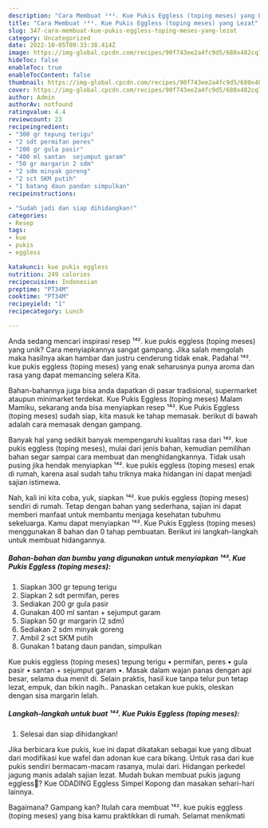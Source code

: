 ```yaml
---
description: "Cara Membuat ¹⁴². Kue Pukis Eggless (toping meses) yang Lezat"
title: "Cara Membuat ¹⁴². Kue Pukis Eggless (toping meses) yang Lezat"
slug: 347-cara-membuat-kue-pukis-eggless-toping-meses-yang-lezat
category: Uncategorized
date: 2022-10-05T09:33:38.414Z
image: https://img-global.cpcdn.com/recipes/90f743ee2a4fc9d5/680x482cq70/kue-pukis-eggless-toping-meses-foto-resep-utama.jpg
hideToc: false
enableToc: true
enableTocContent: false
thumbnail: https://img-global.cpcdn.com/recipes/90f743ee2a4fc9d5/680x482cq70/kue-pukis-eggless-toping-meses-foto-resep-utama.jpg
cover: https://img-global.cpcdn.com/recipes/90f743ee2a4fc9d5/680x482cq70/kue-pukis-eggless-toping-meses-foto-resep-utama.jpg
author: Admin
authorAv: notfound
ratingvalue: 4.4
reviewcount: 23
recipeingredient:
- "300 gr tepung terigu"
- "2 sdt permifan peres"
- "200 gr gula pasir"
- "400 ml santan  sejumput garam"
- "50 gr margarin 2 sdm"
- "2 sdm minyak goreng"
- "2 sct SKM putih"
- "1 batang daun pandan simpulkan"
recipeinstructions:

- "Sudah jadi dan siap dihidangkan!"
categories:
- Resep
tags:
- kue
- pukis
- eggless

katakunci: kue pukis eggless 
nutrition: 249 calories
recipecuisine: Indonesian
preptime: "PT34M"
cooktime: "PT34M"
recipeyield: "1"
recipecategory: Lunch

---
```





Anda sedang mencari inspirasi resep ¹⁴². kue pukis eggless (toping meses) yang unik? Cara menyiapkannya sangat gampang. Jika salah mengolah maka hasilnya akan hambar dan justru cenderung tidak enak. Padahal ¹⁴². kue pukis eggless (toping meses) yang enak seharusnya punya aroma dan rasa yang dapat memancing selera Kita.





Bahan-bahannya juga bisa anda dapatkan di pasar tradisional, supermarket ataupun minimarket terdekat. Kue Pukis Eggless (toping meses) Malam Mamiku, sekarang anda bisa menyiapkan resep ¹⁴². Kue Pukis Eggless (toping meses) sudah siap, kita masuk ke tahap memasak. berikut di bawah adalah cara memasak dengan gampang.

Banyak hal yang sedikit banyak mempengaruhi kualitas rasa dari ¹⁴². kue pukis eggless (toping meses), mulai dari jenis bahan, kemudian pemilihan bahan segar sampai cara membuat dan menghidangkannya. Tidak usah pusing jika hendak menyiapkan ¹⁴². kue pukis eggless (toping meses) enak di rumah, karena asal sudah tahu triknya maka hidangan ini dapat menjadi sajian istimewa.






Nah, kali ini kita coba, yuk, siapkan ¹⁴². kue pukis eggless (toping meses) sendiri di rumah. Tetap dengan bahan yang sederhana, sajian ini dapat memberi manfaat untuk membantu menjaga kesehatan tubuhmu sekeluarga. Kamu dapat menyiapkan ¹⁴². Kue Pukis Eggless (toping meses) menggunakan 8 bahan dan 0 tahap pembuatan. Berikut ini langkah-langkah untuk membuat hidangannya.

<!--inarticleads1-->

##### Bahan-bahan dan bumbu yang digunakan untuk menyiapkan ¹⁴². Kue Pukis Eggless (toping meses):

1. Siapkan 300 gr tepung terigu
1. Siapkan 2 sdt permifan, peres
1. Sediakan 200 gr gula pasir
1. Gunakan 400 ml santan + sejumput garam
1. Siapkan 50 gr margarin (2 sdm)
1. Sediakan 2 sdm minyak goreng
1. Ambil 2 sct SKM putih
1. Gunakan 1 batang daun pandan, simpulkan


Kue pukis eggless (toping meses) tepung terigu • permifan, peres • gula pasir • santan + sejumput garam •. Masak dalam wajan panas dengan api besar, selama dua menit di. Selain praktis, hasil kue tanpa telur pun tetap lezat, empuk, dan bikin nagih.. Panaskan cetakan kue pukis, oleskan dengan sisa margarin lelah. 

<!--inarticleads2-->

##### Langkah-langkah untuk buat ¹⁴². Kue Pukis Eggless (toping meses):


1. Selesai dan siap dihidangkan!

Jika berbicara kue pukis, kue ini dapat dikatakan sebagai kue yang dibuat dari modifikasi kue wafel dan adonan kue cara bikang. Untuk rasa dari kue pukis sendiri bermacam-macam rasanya, mulai dari. Hidangan perkedel jagung manis adalah sajian lezat. Mudah bukan membuat pukis jagung eggless🌽? Kue ODADING Eggless Simpel Kopong dan masakan sehari-hari lainnya. 

Bagaimana? Gampang kan? Itulah cara membuat ¹⁴². kue pukis eggless (toping meses) yang bisa kamu praktikkan di rumah. Selamat menikmati
